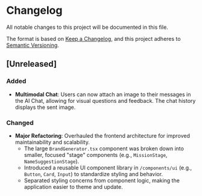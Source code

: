 # Changelog

All notable changes to this project will be documented in this file.

The format is based on [Keep a Changelog](https://keepachangelog.com/en/1.0.0/),
and this project adheres to [Semantic Versioning](https://semver.org/spec/v2.0.0.html).

## [Unreleased]

### Added
- **Multimodal Chat**: Users can now attach an image to their messages in the AI Chat, allowing for visual questions and feedback. The chat history displays the sent image.

### Changed
- **Major Refactoring**: Overhauled the frontend architecture for improved maintainability and scalability.
    - The large `BrandGenerator.tsx` component was broken down into smaller, focused "stage" components (e.g., `MissionStage`, `NameSuggestionStage`).
    - Introduced a reusable UI component library in `/components/ui` (e.g., `Button`, `Card`, `Input`) to standardize styling and behavior.
    - Separated styling concerns from component logic, making the application easier to theme and update.